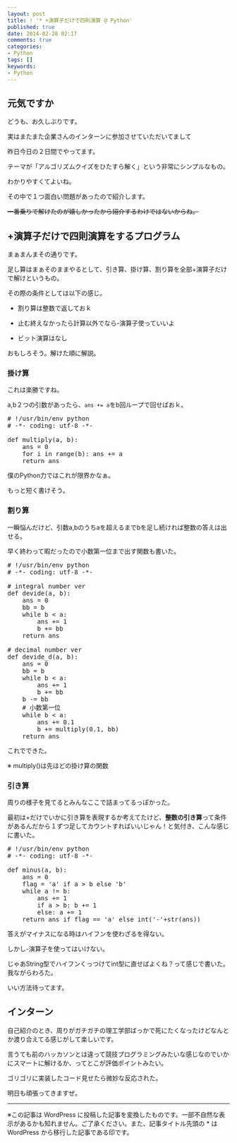 ```yaml
---
layout: post
title: ! '* +演算子だけで四則演算 @ Python'
published: true
date: 2014-02-28 02:17
comments: true
categories:
- Python
tags: []
keywords:
- Python
---
```

## 元気ですか

どうも、お久しぶりです。

実はまたまた企業さんのインターンに参加させていただいてまして

昨日今日の２日間でやってます。

テーマが「アルゴリズムクイズをひたすら解く」という非常にシンプルなもの。

わかりやすくてよいね。

その中で１つ面白い問題があったので紹介します。

<del datetime="2014-02-27T17:02:45+00:00">一番乗りで解けたのが嬉しかったから紹介するわけではないからね。</del>

## +演算子だけで四則演算をするプログラム

まぁまんまその通りです。

足し算はまぁそのままやるとして、引き算、掛け算、割り算を全部+演算子だけで解けというもの。

その際の条件としては以下の感じ。


- 割り算は整数で返しておｋ</p>
- <p>止む終えなかったら計算以外でなら-演算子使っていいよ</p>
- <p>ビット演算はなし</p>


<p>おもしろそう。解けた順に解説。

### 掛け算

これは楽勝ですね。

a,b２つの引数があったら、`ans += a`をb回ループで回せばおｋ。

<pre class="brush: python; gutter: true; first-line: 1; highlight: []; html-script: false">
# !/usr/bin/env python
# -*- coding: utf-8 -*-

def multiply(a, b):
    ans = 0
    for i in range(b): ans += a
    return ans
</pre>

僕のPython力ではこれが限界かなぁ。

もっと短く書けそう。

### 割り算

一瞬悩んだけど、引数a,bのうちaを超えるまでbを足し続ければ整数の答えは出せる。

早く終わって暇だったので小数第一位まで出す関数も書いた。

<pre class="brush: python; gutter: true; first-line: 1; highlight: []; html-script: false">
# !/usr/bin/env python
# -*- coding: utf-8 -*-

# integral number ver
def devide(a, b):
    ans = 0
    bb = b
    while b &lt; a:
        ans += 1
        b += bb
    return ans

# decimal number ver
def devide_d(a, b):
    ans = 0
    bb = b
    while b &lt; a:
        ans += 1
        b += bb
    b -= bb
    # 小数第一位
    while b &lt; a:
        ans += 0.1
        b += multiply(0.1, bb)
    return ans
</pre>

これでできた。

※ multiply()は先ほどの掛け算の関数

### 引き算

周りの様子を見てるとみんなここで詰まってるっぽかった。

最初は+だけでいかに引き算を表現するか考えてたけど、**整数の引き算**って条件があるんだから１ずつ足してカウントすればいいじゃん！と気付き、こんな感じに書いた。

<pre class="brush: python; gutter: true; first-line: 1; highlight: []; html-script: false">
# !/usr/bin/env python
# -*- coding: utf-8 -*-

def minus(a, b):
    ans = 0
    flag = &#039;a&#039; if a &gt; b else &#039;b&#039;
    while a != b:
        ans += 1
        if a &gt; b: b += 1
        else: a += 1
    return ans if flag == &#039;a&#039; else int(&#039;-&#039;+str(ans))
</pre>

答えがマイナスになる時はハイフンを使わざるを得ない。

しかし-演算子を使ってはいけない。

じゃあString型でハイフンくっつけてint型に直せばよくね？って感じで書いた。我ながらわろた。

いい方法待ってます。

## インターン

自己紹介のとき、周りがガチガチの理工学部ばっかで死にたくなったけどなんとか渡り合えてる感じがして楽しいです。

言うても前のハッカソンとは違って競技プログラミングみたいな感じなのでいかにスマートに解けるか、ってとこが評価ポイントみたい。

ゴリゴリに実装したコード見せたら微妙な反応された。

明日も頑張ってきますぜ。

---
※この記事は WordPress に投稿した記事を変換したものです。一部不自然な表示があるかも知れません。ご了承ください。また、記事タイトル先頭の * は WordPress から移行した記事である印です。
